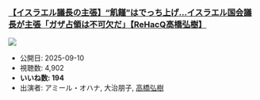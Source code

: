 ### [【イスラエル議長の主張】“飢饉”はでっち上げ...イスラエル国会議長が主張「ガザ占領は不可欠だ」【ReHacQ高橋弘樹】](https://www.youtube.com/watch?v=sCMqFjcW5ao)
[![](https://img.youtube.com/vi/sCMqFjcW5ao/sddefault.jpg)](https://www.youtube.com/watch?v=sCMqFjcW5ao)
-   公開日: 2025-09-10
-   視聴数: 4,902
-   **いいね数: 194**
-   出演者: アミール・オハナ, 大治朋子, [高橋弘樹](/rehacq_fan/people/高橋弘樹 "wikilink")
